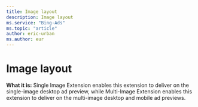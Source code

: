 ```yaml
---
title: Image layout
description: Image layout
ms.service: "Bing-Ads"
ms.topic: "article"
author: eric-urban
ms.author: eur
---
```


# Image layout

**What it is:** Single Image Extension enables this extension to deliver on the single-image desktop ad preview, while Multi-Image Extension enables this extension to deliver on the multi-image desktop and mobile ad previews.


